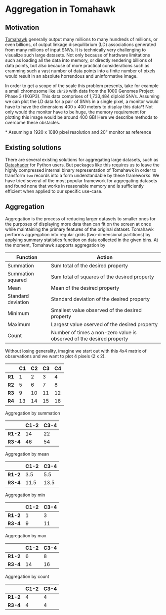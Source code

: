 # Aggregation in Tomahawk
## Motivation
[Tomahawk](https://github.com/mklarqvist/tomahawk) generally output many
millions to many hundreds of millions, or even billions, of output linkage
disequilibrium (LD) associations generated from many millions of input SNVs. It
is technically very challenging to visualize such large datasets. Not only because
of hardware limitations such as loading all the data into memory, or directly rendering
billions of data points, but also because of more practical considerations such as
cramming such a vast number of data points into a finite number of pixels would
result in an absolute horrendous and uninformative image.

In order to get a scope of the scale this problem presents, take for example a
small chromosome like `chr20` with data from the 1000 Genomes Project Phase 3
(1KGP3). This data comprises of 1,733,484 diploid SNVs. Assuming we can plot the
LD data for a pair of SNVs in a single pixel, a monitor would have to have the
dimensions 400 x 400 meters to display this data*! Not only would the monitor
have to be huge, the memory requirement for plotting this image would be around
400 GB! Here we describe methods to overcome these obstacles.

\* Assuming a 1920 x 1080 pixel resolution and 20" monitor as reference

## Existing solutions
There are several existing solutions for aggregating large datasets, such as
[Datashader](http://datashader.org/) for Python users. But packages like this requires us to
leave the highly compressed internal binary representation of Tomahawk in order
to transform `two` records into a form understandable by these frameworks. We
have tried several of the most popular framework for aggregating datasets and
found none that works in reasonable memory and is sufficiently efficient when applied
to our specific use-case.

## Aggregation
Aggregation is the process of reducing larger datasets to smaller ones for the
purposes of displaying more data than can fit on the screen at once while maintaining
the primary features of the original dataset. Tomahawk
performs aggregation into regular grids (two-dimensional partitions) by applying summary statistics
function on data collected in the given bins. At the moment, Tomahawk supports
aggregation by

| Function           |  Action                                                              |
|--------------------|----------------------------------------------------------------------|
| Summation          | Sum total of the desired property                                    |
| Summation squared  | Sum total of squares of the desired property                         |
| Mean               | Mean of the desired property                                         |
| Standard deviation | Standard deviation of the desired property                           |
| Minimum            | Smallest value observed of the desired property                                                       |
| Maximum            | Largest value oserved of the desired property                                                        |
| Count              | Number of times a non-zero value is observed of the desired property |

Without losing generality, imagine we start out with this 4x4 matrix of
observations and we want to plot 4 pixels (2 x 2).

|    | C1 | C2 | C3 | C4 |
|----|----|----|----|----|
| **R1** | 1  | 2  | 3  | 4  |
| **R2** | 5  | 6  | 7  | 8  |
| **R3** | 9  | 10 | 11 | 12 |
| **R4** | 13 | 14 | 15 | 16 |

Aggregation by summation

|      | C1-2 | C3-4 |
|------|------|------|
| **R1-2** | 14   | 22   |
| **R3-4** | 46   | 54   |

Aggregation by mean

|      | C1-2 | C3-4 |
|------|------|------|
| **R1-2** | 3.5  | 5.5  |
| **R3-4** | 11.5 | 13.5 |

Aggregation by min

|      | C1-2 | C3-4 |
|------|------|------|
| **R1-2** | 1    | 3    |
| **R3-4** | 9    | 11   |

Aggregation by max

|      | C1-2 | C3-4 |
|------|------|------|
| **R1-2** | 6    | 8    |
| **R3-4** | 14   | 16   |

Aggregation by count

|      | C1-2 | C3-4 |
|------|------|------|
| **R1-2** | 4    | 4    |
| **R3-4** | 4    | 4    |

